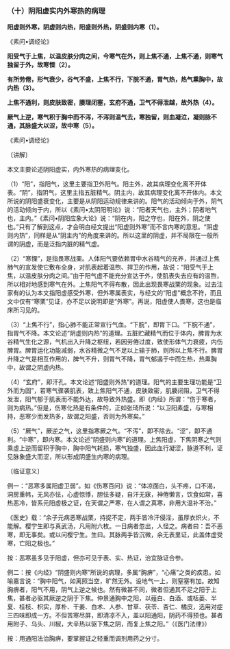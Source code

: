 ### （十）阴阳虚实内外寒热的病理

**阳虚则外寒，阴虚则内热，阳盛则外热，阴盛则内寒（1）。**

《素问•调经论》

**阳受气于上焦，以温皮肤分肉之间，今寒气在外，则上焦不通，上焦不通，则寒气独留于外，故寒慄（2）。**

**有所劳倦，形气衰少，谷气不盛，上焦不行，下脘不通，胃气热，热气熏胸中，故内热（3）。**

**上焦不通利，则皮肤致密，腠理闭塞，玄府不通，卫气不得泄越，故外热（4）。**

**厥气上逆，寒气积于胸中而不泻，不泻则温气去，寒独留，则血凝泣，凝则脉不通，其脉盛大以涩，故中寒（5）。**

《素问•调经论》

〔讲解〕

本文主要论述阴阳虚实，内外寒热的病理变化。

（1）“阳”，指阳气，这里主要指卫外阳气。阳主外，故其病理变化离不开体表。“阴”，指阴气，这里主指五脏精气。阴主内，故其病理变化离不开体内。本文所说的阴阳盛衰变化，主要是从阴阳运动规律来讲的。阳气的活动倾向于外，阴气的活动倾向于内，所以《素问•太阴阳明论》说：“阳者天气也，主外；阴者地气也，主内。”《素问•阴阳应象大论》说：“阴在内，阳之守也，阳在外，阴之使也。”只有了解到这点，才会明白经文提出“阳虚则外寒”而不言内寒的意思。“阴虚则内热”，同样是从“阴主内”的角度来讲的。所以这里的阴虚，并不局限在一般所谓的阴虚，而是泛指内脏的精气虚。

（2）“寒慄”，是指畏寒战栗。人体阳气要依赖胃中水谷精气的充养，并通过上焦肺气的宣发使它敷布全身，对肌表起着温煦、捍卫的作用，故说：“阳受气于上焦，以温皮肤分肉之间。”由于阳气虚不能充分宣达于外，使肌表失去应有的温煦，所以相对地感到寒气在外。上焦阳气不得布散，因此出现畏寒战栗的现象。过去注家有的认为本文指阳虚感受外寒，但外寒属表实，与经文的“阳虚”概念不符，而且文中仅有“寒栗”见证，亦不足以说明即是“外寒”。再说，阳虚使人畏寒，这也是临床所习见的。

（3）“上焦不行”，指心肺不能正常宣行气血。“下脘”，即胃下口。“下脘不通”，指胃气不降。本文论述“阴虚则内热”的道理。五脏贮藏精气而位于体内，脾胃为水谷精气生化之源，气机出入升降之枢纽，若因劳倦过度，致使形体气力衰疲，内伤脾胃。脾胃运化功能减弱，水谷精微之气不足以上输于肺，则所以上焦不行。脾胃升降之气是相互作用的，脾气不升，则胃气不降，胃气郁遏于中而生热，热熏胸中，故谓之阴虚内热。

（4）“玄府”，即汗孔。本文论述“阳盛则外热”的道理。阳气的主要生理功能是“卫外而为固”，若寒气骤袭肌表，致上焦阳气不通，皮肤致密，肌腠闭阻，卫气不得发泄，阳气郁于肌表而不能外达，故导致外热盛。即《内经》所谓：“伤于寒者，则为病热。”但是，伤寒化热是有条件的，正如张琦所说：“以卫阳素盛，与寒相持，恶寒少而发热多，故谓之阳盛，否则为外寒矣。”

（5）“厥气”，厥逆之气，这里指寒厥之气。“不泻”，即不除去。“涩”，即不通利。“中寒”，即内寒。本文论述“阴盛则内寒”的道理。上焦阳虚，下焦阴寒之气则乘虚上逆而留积于胸中，胸中阳气耗损，寒气独盛，因此血行凝涩，脉道不利，证见脉象盛大而涩，所以形成阴盛生内寒的病理。

〔临证意义〕

例一：“恶寒多属阳虚卫弱”。如《伤寒百问》说：“体凉面白，头不疼，口不渴，洞房重帏，无风亦怯，心虚惊悸，胆怯多疑，自汗无寐，神倦懒言，饮食如常，喜热恶冷，皆系元阳虚极之证，在天谓之严寒，在人谓之真寒，非用大温补不治。”

《医史》载：“余子元病恶寒战栗，持捉不定，两手皆冷汗侵淫，虽厚衣炽火，不能解。樱宁生即与真武汤，凡用附六枚。一日病者忽出，人怪之。病者曰：吾不恶寒，即无事矣。或以问樱宁生。生曰。其脉两手皆沉微，余无表里证，此盖体虚受寒，亡阳之极也。”

按：恶寒虽多见于阳虚，但亦可见于表、实、热证，治宜脉证合参。

例二：按《内经》“阴盛则内寒”所说的病理，多属“胸痹”，“心痛”之类的疾患。如喻嘉言说：“胸中阳气，如离照当空，旷然无外。设地气一上，则窒塞有加。故知胸痹者，阳气不用，阴气上逆之候也。然有微甚不同，微者但通其不足之阳于上焦，甚者必驱其厥逆之阴于下焦。仲景通胸中之阳，以薤白、白酒、或栝蒌、半夏、桂枝、枳实，厚朴、干姜、白术、人参、甘草、茯苓、杏仁、橘皮，选用对症三四味即成一方。不但苦寒尽屏，即清凉不入，盖以阳通阳，阴药不得预也。甚者用附子、乌头、川椒，大辛热以驱下焦之阴，而复上焦之阳。”（《医门法律》）

按：用通阳法治胸痹，要掌握证之轻重而调剂用药之分寸。

